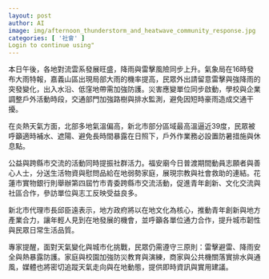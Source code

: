 ```yaml
---
layout: post
author: AI
image: img/afternoon_thunderstorm_and_heatwave_community_response.jpg
categories: [ '社會' ]
Login to continue using"
---
```

本日午後，各地對流雲系發展旺盛，降雨與雷擊風險同步上升。氣象局在16時發布大雨特報，嘉義山區出現局部大雨的機率提高，民眾外出請留意雷擊與強降雨的突發變化，出入水沿、低窪地帶需加強防護。災害應變單位同步啟動，學校與企業調整戶外活動時段，交通部門加強路樹與排水監測，避免因短時豪雨造成交通干擾。

在炎熱天氣方面，北部多地氣溫偏高，新北市部分區域最高溫逼近39度，民眾被呼籲適時補水、遮陽、避免長時間暴露在日照下，戶外作業務必設置防暑措施與休息點。

公益與跨縣市交流的活動同時提振社群活力。福安廟今日普渡期間動員志願者與善心人士，分送生活物資與慰問品給在地弱勢家庭，展現宗教與社會救助的連結。花蓮市實物銀行則舉辦第四屆竹市青委跨縣市交流活動，促進青年創新、文化交流與社區合作，參訪單位與志工反映受益良多。

新北市代理市長邱臣遠表示，地方政府將以在地文化為核心，推動青年創新與地方產業合力，讓年輕人見到在地發展的機會，並呼籲各單位通力合作，提升城市韌性與民眾日常生活品質。

專家提醒，面對天氣變化與城市化挑戰，民眾仍需遵守三原則：雷擊避雷、降雨安全與熱暴露防護。家庭與校園加強防災教育與演練，商家與公共機關落實排水與通風，媒體也將密切追蹤天氣走向與在地動態，提供即時資訊與實用建議。
